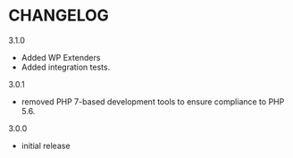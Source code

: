 CHANGELOG
=========
3.1.0
- Added WP Extenders
- Added integration tests.

3.0.1
- removed PHP 7-based development tools to ensure compliance to PHP 5.6.

3.0.0
- initial release
